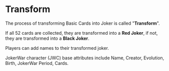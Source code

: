 # Transform

​The process of transforming Basic Cards into Joker is called "**Transform**". 

If all 52 cards are collected, they are transformed into a **Red Joker**, if not, they are transformed into a **Black Joker**.

Players can add names to their transformed joker.

JokerWar character \(JWC\) base attributes include Name, Creator, Evolution, Birth, JokerWar Period, Cards.



